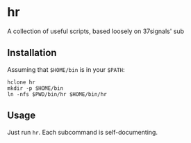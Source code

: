 # hr

A collection of useful scripts, based loosely on 37signals' sub

## Installation

Assuming that `$HOME/bin` is in your `$PATH`:

    hclone hr
    mkdir -p $HOME/bin
    ln -nfs $PWD/bin/hr $HOME/bin/hr

## Usage

Just run `hr`. Each subcommand is self-documenting.
